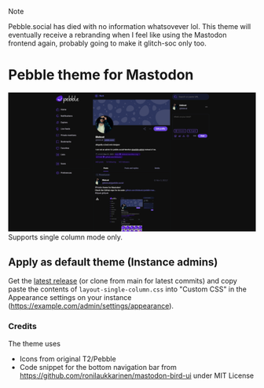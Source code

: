 > [!NOTE]
> Pebble.social has died with no information whatsovever lol. This theme will eventually receive a rebranding when I feel like using the Mastodon frontend again, probably going to make it glitch-soc only too.
# Pebble theme for Mastodon
![Preview of the theme](preview.png)
Supports single column mode only.

## Apply as default theme (Instance admins)
Get the [latest release](https://github.com/blobcatz/pebble-mastodon-theme/releases/latest) (or clone from main for latest commits) and copy paste the contents of `layout-single-column.css` into "Custom CSS" in the Appearance settings on your instance (https://example.com/admin/settings/appearance).

### Credits
The theme uses
- Icons from original T2/Pebble
- Code snippet for the bottom navigation bar from https://github.com/ronilaukkarinen/mastodon-bird-ui under MIT License
